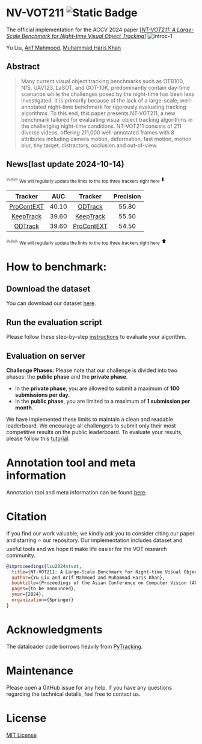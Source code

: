 # NV-VOT211 ![Static Badge](https://img.shields.io/badge/The_Most_Challenging_VOT_Benchmark-ACCV2024%20Oral-blue)


The official implementation for the ACCV 2024 paper \[[_NT-VOT211: A Large-Scale Benchmark for Night-time Visual Object Tracking_](www.google.com)\]
![introc-1](https://github.com/user-attachments/assets/1a0e046a-0153-4c6f-acf2-5ba3e0c12b19)

Yu Liu,  [Arif Mahmood](https://scholar.google.com.sg/citations?user=_e6yGs4AAAAJ&hl=en),  [Muhammad Haris Khan](https://scholar.google.com/citations?user=ZgERfFwAAAAJ&hl=en)
## Abstract
>Many current visual object tracking benchmarks such as OTB100, NfS, UAV123, LaSOT, and GOT-10K, predominantly contain day-time scenarios while the challenges posed by the night-time has been less investigated. It is primarily because of the lack of a large-scale, well-annotated night-time benchmark for rigorously evaluating tracking algorithms. To this end, this paper presents NT-VOT211, a new benchmark tailored for evaluating visual object tracking algorithms in the challenging night-time conditions.
NT-VOT211 consists of 211 diverse videos, offering 211,000 well-annotated frames with 8 attributes including camera motion, deformation, fast motion, motion blur, tiny target, distractors, occlusion and out-of-view.

## News(last update 2024-10-14) 

:fire::fire::fire: <sub>We will regularly update the links to the top three trackers right here</sub> :arrow_down:

| Tracker     | 	AUC | Tracker | Precision |
|:-----------:|:------------:|:-----------:|:-----------------:|
| [ProContEXT](https://github.com/jp-lan/procontext) | 40.10         | [ODTrack](https://github.com/GXNU-ZhongLab/ODTrack)        | 55.80              |
| [KeepTrack](https://github.com/visionml/pytracking/blob/master/pytracking/README.md#KeepTrack)| 39.60         | [KeepTrack](https://github.com/visionml/pytracking/blob/master/pytracking/README.md#KeepTrack)      | 55.50              |
| [ODTrack](https://github.com/GXNU-ZhongLab/ODTrack) | 39.60         | [ProContEXT](https://github.com/jp-lan/procontext)        | 54.50              |

:fire::fire::fire: <sub>We will regularly update the links to the top three trackers right here</sub> :arrow_up:

# How to benchmark:
## Download the dataset
You can download our dataset [here](https://zenodo.org/records/13768180?preview=1&token=eyJhbGciOiJIUzUxMiIsImlhdCI6MTcyNzA1ODYxMCwiZXhwIjozMjUwNTQwNzk5OX0.eyJpZCI6IjQwOWY4OGU3LWU3YjMtNDQ3OS1hMTAzLTg1ODBmZTI0MDkxNSIsImRhdGEiOnt9LCJyYW5kb20iOiI4NDVhMzgzNzEwZTQxZjEwZWE1ZmVhYWJkY2M4N2M4NyJ9.7LuMtijWPL-fCaTBbRpyXC0hS3R_UEljpgjkQBUIlf1ssU4JIFPXukuIlZejbdKGXqTZ3rMy9irIO7k85Ehzdw).
## Run the evaluation script
Please follow these step-by-step [instructions](https://github.com/LiuYuML/NV-VOT211/tree/main/misc/dataloader) to evaluate your algorithm.
## Evaluation on server
**Challenge Phases:**
Please note that our challenge is divided into two phases: the **public phase** and the **private phase**.

- In the **private phase**, you are allowed to submit a maximum of **100 submissions per day**.
- In the **public phase**, you are limited to a maximum of **1 submission per month**.

We have implemented these limits to maintain a clean and readable leaderboard. We encourage all challengers to submit only their most competitive results on the public leaderboard.
To evaluate your results, please follow this [tutorial](https://github.com/LiuYuML/NV-VOT211/tree/main/misc/evaluation%20server).
# Annotation tool and meta information
Annotation tool and meta information can be found [here](https://github.com/LiuYuML/NV-VOT211/tree/main/misc/Other).

# Citation
If you find our work valuable, we kindly ask you to consider citing our paper and starring ⭐ our repository. Our implementation includes dataset and useful tools and we hope it make life easier for the VOT research community.
```bibtex
@inproceedings{liu2024ntvot,
  title={NT-VOT211: A Large-Scale Benchmark for Night-time Visual Object Tracking},
  author={Yu Liu and Arif Mahmood and Muhammad Haris Khan},
  booktitle={Proceedings of the Asian Conference on Computer Vision (ACCV)},
  pages={to be announced},
  year={2024},
  organization={Springer}
}
```
# Acknowledgments
The dataloader code borrows heavily from [PyTracking](https://github.com/visionml/pytracking).
# Maintenance
Please open a GitHub issue for any help. If you have any questions regarding the technical details, feel free to contact us.
# License
[MIT License](https://mit-license.org/)
